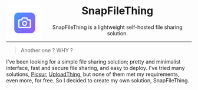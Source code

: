 <div align="center">

<img align="left" width="100" height="100" style="border-radius: 15%" src="branding/snapfilething.png"/>

<h1>SnapFileThing</h1>

<p>SnapFileThing is a lightweight self-hosted file sharing solution.</p>

</div>

---

> Another one ? WHY ?

I've been looking for a simple file sharing solution; pretty and minimalist interface, fast and secure file sharing, and easy to deploy. I've tried many solutions, [Picsur](https://github.com/CaramelFur/Picsur/tree/master), [UploadThing](https://uploadthing.com/), but none of them met my requirements, even more, for free. So I decided to create my own solution, SnapFileThing.
